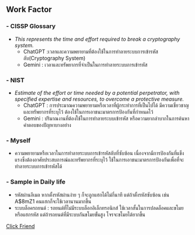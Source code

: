 ## Work Factor 

### - CISSP Glossary 
- *This represents the time and effort required to break a cryptography system.*
    - ChatGPT :เวลาและความพยายามที่ต้องใช้ในการทำลายระบบการเข้ารหัสลับ(Cryptography System)  
    - Gemini : เวลาและทรัพยากรที่จำเป็นในการทำลายระบบการเข้ารหัส 

### - NIST
- *Estimate of the effort or time needed by a potential perpetrator, with specified expertise and resources, to overcome a protective measure.*
    - ChatGPT : การประมาณความพยายามหรือเวลาที่ผู้กระทำการที่เป็นไปได้ มีความเชี่ยวชาญและทรัพยากรที่ระบุไว้ ต้องใช้ในการเอาชนะมาตรการป้องกันที่กำหนดไว้
    - Gemini : ปริมาณงานที่ต้องใช้ในการทำลายระบบเข้ารหัส หรือความยากลำบากในการค้นหาคำตอบของปัญหาบางอย่าง

### - Myself
-  ความพยายามหรือเวลาในการทำลายระบบการเข้ารหัสลับที่ซับซ้อน เนื่องจากมีการป้องกันที่แข็งแรงซึ่งต้องอาศัยประสบการณ์และทรัพยากรที่ระบุไว้ ใช้ในการเอาชนะมาตรการป้องกันเพื่อที่จะทำลายระบบการเข้ารหัสได้

### - Sample in Daily life 
 - รหัสผ่านอีเมล หากตั้งรหัสผ่านง่าย ๆ ก็จะถูกแฮกได้ไม่กี่นาที แต่ถ้าตั้งรหัสซับซ้อน เช่น A$8mZ1 คนแฮกก็จะใช้เวลานานมากขึ้น
- ระบบล็อครถยนต์ : รถยนต์ที่ไม่มีระบบล็อกอิเล็กทรอนิกส์ ใช้เวลาสั้นในการปลดล็อคและขโมยหรือแฮกรหัส แต่ถ้ารถยนต์ที่มีระบบกันขโมยขั้นสูง โจรจะขโมยได้ยากขึ้น

<a href="[https://panita18.github.io/work%20factor]"> Click Friend </a>
